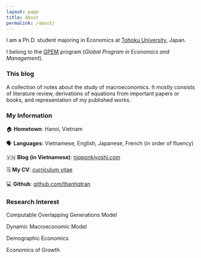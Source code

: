 ```yaml
---
layout: page
title: About
permalink: /about/
---
```


I am a Ph.D. student majoring in Economics at [Tohoku University](https://www.timeshighereducation.com/world-university-rankings/tohoku-university), Japan.

I belong to the [GPEM](https://www.econ.tohoku.ac.jp/english/page-gpem.html) program (*Global Program in Economics and Management*).

### This blog

A collection of notes about the study of macroeconomics. It mostly consists of literature review, derivations of equations from important papers or books, and representation of my published works.

### My Information

:house:  **Hometown**: Hanoi, Vietnam

:speaking_head:  **Languages**: Vietnamese, English, Japanese, French (in order of fluency)

:vietnam:  **Blog (in Vietnamese)**: [nipponkiyoshi.com](https://nipponkiyoshi.com)

:spiral_notepad:  **My CV**: [curriculum vitae](https://github.com/thanhqtran/cv/blob/5522507594f31306c98b08147d77383ac64934d0/thanhqtran_cv.pdf)

:computer:  **Github**: [github.com/thanhqtran](https://github.com/thanhqtran) 

### Research Interest

Computable Overlapping Generations Model

Dynamic Macroeconomic Model

Demographic Economics

Economics of Growth




